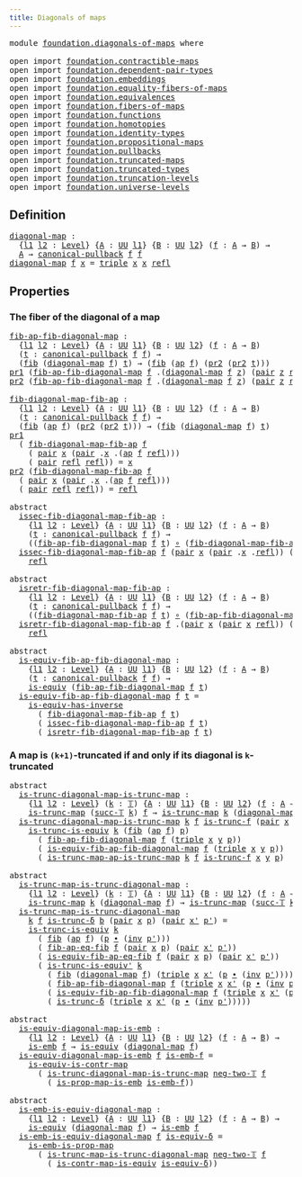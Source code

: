 ```yaml
---
title: Diagonals of maps
---
```


<pre class="Agda"><a id="43" class="Keyword">module</a> <a id="50" href="foundation.diagonals-of-maps.html" class="Module">foundation.diagonals-of-maps</a> <a id="79" class="Keyword">where</a>

<a id="86" class="Keyword">open</a> <a id="91" class="Keyword">import</a> <a id="98" href="foundation.contractible-maps.html" class="Module">foundation.contractible-maps</a>
<a id="127" class="Keyword">open</a> <a id="132" class="Keyword">import</a> <a id="139" href="foundation.dependent-pair-types.html" class="Module">foundation.dependent-pair-types</a>
<a id="171" class="Keyword">open</a> <a id="176" class="Keyword">import</a> <a id="183" href="foundation.embeddings.html" class="Module">foundation.embeddings</a>
<a id="205" class="Keyword">open</a> <a id="210" class="Keyword">import</a> <a id="217" href="foundation.equality-fibers-of-maps.html" class="Module">foundation.equality-fibers-of-maps</a>
<a id="252" class="Keyword">open</a> <a id="257" class="Keyword">import</a> <a id="264" href="foundation.equivalences.html" class="Module">foundation.equivalences</a>
<a id="288" class="Keyword">open</a> <a id="293" class="Keyword">import</a> <a id="300" href="foundation.fibers-of-maps.html" class="Module">foundation.fibers-of-maps</a>
<a id="326" class="Keyword">open</a> <a id="331" class="Keyword">import</a> <a id="338" href="foundation.functions.html" class="Module">foundation.functions</a>
<a id="359" class="Keyword">open</a> <a id="364" class="Keyword">import</a> <a id="371" href="foundation.homotopies.html" class="Module">foundation.homotopies</a>
<a id="393" class="Keyword">open</a> <a id="398" class="Keyword">import</a> <a id="405" href="foundation.identity-types.html" class="Module">foundation.identity-types</a>
<a id="431" class="Keyword">open</a> <a id="436" class="Keyword">import</a> <a id="443" href="foundation.propositional-maps.html" class="Module">foundation.propositional-maps</a>
<a id="473" class="Keyword">open</a> <a id="478" class="Keyword">import</a> <a id="485" href="foundation.pullbacks.html" class="Module">foundation.pullbacks</a>
<a id="506" class="Keyword">open</a> <a id="511" class="Keyword">import</a> <a id="518" href="foundation.truncated-maps.html" class="Module">foundation.truncated-maps</a>
<a id="544" class="Keyword">open</a> <a id="549" class="Keyword">import</a> <a id="556" href="foundation.truncated-types.html" class="Module">foundation.truncated-types</a>
<a id="583" class="Keyword">open</a> <a id="588" class="Keyword">import</a> <a id="595" href="foundation.truncation-levels.html" class="Module">foundation.truncation-levels</a>
<a id="624" class="Keyword">open</a> <a id="629" class="Keyword">import</a> <a id="636" href="foundation.universe-levels.html" class="Module">foundation.universe-levels</a>
</pre>
## Definition

<pre class="Agda"><a id="diagonal-map"></a><a id="691" href="foundation.diagonals-of-maps.html#691" class="Function">diagonal-map</a> <a id="704" class="Symbol">:</a>
  <a id="708" class="Symbol">{</a><a id="709" href="foundation.diagonals-of-maps.html#709" class="Bound">l1</a> <a id="712" href="foundation.diagonals-of-maps.html#712" class="Bound">l2</a> <a id="715" class="Symbol">:</a> <a id="717" href="Agda.Primitive.html#597" class="Postulate">Level</a><a id="722" class="Symbol">}</a> <a id="724" class="Symbol">{</a><a id="725" href="foundation.diagonals-of-maps.html#725" class="Bound">A</a> <a id="727" class="Symbol">:</a> <a id="729" href="foundation-core.universe-levels.html#235" class="Primitive">UU</a> <a id="732" href="foundation.diagonals-of-maps.html#709" class="Bound">l1</a><a id="734" class="Symbol">}</a> <a id="736" class="Symbol">{</a><a id="737" href="foundation.diagonals-of-maps.html#737" class="Bound">B</a> <a id="739" class="Symbol">:</a> <a id="741" href="foundation-core.universe-levels.html#235" class="Primitive">UU</a> <a id="744" href="foundation.diagonals-of-maps.html#712" class="Bound">l2</a><a id="746" class="Symbol">}</a> <a id="748" class="Symbol">(</a><a id="749" href="foundation.diagonals-of-maps.html#749" class="Bound">f</a> <a id="751" class="Symbol">:</a> <a id="753" href="foundation.diagonals-of-maps.html#725" class="Bound">A</a> <a id="755" class="Symbol">→</a> <a id="757" href="foundation.diagonals-of-maps.html#737" class="Bound">B</a><a id="758" class="Symbol">)</a> <a id="760" class="Symbol">→</a>
  <a id="764" href="foundation.diagonals-of-maps.html#725" class="Bound">A</a> <a id="766" class="Symbol">→</a> <a id="768" href="foundation-core.pullbacks.html#1531" class="Function">canonical-pullback</a> <a id="787" href="foundation.diagonals-of-maps.html#749" class="Bound">f</a> <a id="789" href="foundation.diagonals-of-maps.html#749" class="Bound">f</a>
<a id="791" href="foundation.diagonals-of-maps.html#691" class="Function">diagonal-map</a> <a id="804" href="foundation.diagonals-of-maps.html#804" class="Bound">f</a> <a id="806" href="foundation.diagonals-of-maps.html#806" class="Bound">x</a> <a id="808" class="Symbol">=</a> <a id="810" href="foundation-core.dependent-pair-types.html#1077" class="Function">triple</a> <a id="817" href="foundation.diagonals-of-maps.html#806" class="Bound">x</a> <a id="819" href="foundation.diagonals-of-maps.html#806" class="Bound">x</a> <a id="821" href="foundation-core.identity-types.html#1820" class="InductiveConstructor">refl</a>
</pre>
## Properties

### The fiber of the diagonal of a map

<pre class="Agda"><a id="fib-ap-fib-diagonal-map"></a><a id="894" href="foundation.diagonals-of-maps.html#894" class="Function">fib-ap-fib-diagonal-map</a> <a id="918" class="Symbol">:</a>
  <a id="922" class="Symbol">{</a><a id="923" href="foundation.diagonals-of-maps.html#923" class="Bound">l1</a> <a id="926" href="foundation.diagonals-of-maps.html#926" class="Bound">l2</a> <a id="929" class="Symbol">:</a> <a id="931" href="Agda.Primitive.html#597" class="Postulate">Level</a><a id="936" class="Symbol">}</a> <a id="938" class="Symbol">{</a><a id="939" href="foundation.diagonals-of-maps.html#939" class="Bound">A</a> <a id="941" class="Symbol">:</a> <a id="943" href="foundation-core.universe-levels.html#235" class="Primitive">UU</a> <a id="946" href="foundation.diagonals-of-maps.html#923" class="Bound">l1</a><a id="948" class="Symbol">}</a> <a id="950" class="Symbol">{</a><a id="951" href="foundation.diagonals-of-maps.html#951" class="Bound">B</a> <a id="953" class="Symbol">:</a> <a id="955" href="foundation-core.universe-levels.html#235" class="Primitive">UU</a> <a id="958" href="foundation.diagonals-of-maps.html#926" class="Bound">l2</a><a id="960" class="Symbol">}</a> <a id="962" class="Symbol">(</a><a id="963" href="foundation.diagonals-of-maps.html#963" class="Bound">f</a> <a id="965" class="Symbol">:</a> <a id="967" href="foundation.diagonals-of-maps.html#939" class="Bound">A</a> <a id="969" class="Symbol">→</a> <a id="971" href="foundation.diagonals-of-maps.html#951" class="Bound">B</a><a id="972" class="Symbol">)</a>
  <a id="976" class="Symbol">(</a><a id="977" href="foundation.diagonals-of-maps.html#977" class="Bound">t</a> <a id="979" class="Symbol">:</a> <a id="981" href="foundation-core.pullbacks.html#1531" class="Function">canonical-pullback</a> <a id="1000" href="foundation.diagonals-of-maps.html#963" class="Bound">f</a> <a id="1002" href="foundation.diagonals-of-maps.html#963" class="Bound">f</a><a id="1003" class="Symbol">)</a> <a id="1005" class="Symbol">→</a>
  <a id="1009" class="Symbol">(</a><a id="1010" href="foundation-core.fibers-of-maps.html#994" class="Function">fib</a> <a id="1014" class="Symbol">(</a><a id="1015" href="foundation.diagonals-of-maps.html#691" class="Function">diagonal-map</a> <a id="1028" href="foundation.diagonals-of-maps.html#963" class="Bound">f</a><a id="1029" class="Symbol">)</a> <a id="1031" href="foundation.diagonals-of-maps.html#977" class="Bound">t</a><a id="1032" class="Symbol">)</a> <a id="1034" class="Symbol">→</a> <a id="1036" class="Symbol">(</a><a id="1037" href="foundation-core.fibers-of-maps.html#994" class="Function">fib</a> <a id="1041" class="Symbol">(</a><a id="1042" href="foundation-core.identity-types.html#4003" class="Function">ap</a> <a id="1045" href="foundation.diagonals-of-maps.html#963" class="Bound">f</a><a id="1046" class="Symbol">)</a> <a id="1048" class="Symbol">(</a><a id="1049" href="foundation-core.dependent-pair-types.html#617" class="Field">pr2</a> <a id="1053" class="Symbol">(</a><a id="1054" href="foundation-core.dependent-pair-types.html#617" class="Field">pr2</a> <a id="1058" href="foundation.diagonals-of-maps.html#977" class="Bound">t</a><a id="1059" class="Symbol">)))</a>
<a id="1063" href="foundation-core.dependent-pair-types.html#605" class="Field">pr1</a> <a id="1067" class="Symbol">(</a><a id="1068" href="foundation.diagonals-of-maps.html#894" class="Function">fib-ap-fib-diagonal-map</a> <a id="1092" href="foundation.diagonals-of-maps.html#1092" class="Bound">f</a> <a id="1094" class="DottedPattern Symbol">.(</a><a id="1096" href="foundation.diagonals-of-maps.html#691" class="DottedPattern Function">diagonal-map</a> <a id="1109" href="foundation.diagonals-of-maps.html#1092" class="DottedPattern Bound">f</a> <a id="1111" href="foundation.diagonals-of-maps.html#1120" class="DottedPattern Bound">z</a><a id="1112" class="DottedPattern Symbol">)</a> <a id="1114" class="Symbol">(</a><a id="1115" href="foundation-core.dependent-pair-types.html#588" class="InductiveConstructor">pair</a> <a id="1120" href="foundation.diagonals-of-maps.html#1120" class="Bound">z</a> <a id="1122" href="foundation-core.identity-types.html#1820" class="InductiveConstructor">refl</a><a id="1126" class="Symbol">))</a> <a id="1129" class="Symbol">=</a> <a id="1131" href="foundation-core.identity-types.html#1820" class="InductiveConstructor">refl</a>
<a id="1136" href="foundation-core.dependent-pair-types.html#617" class="Field">pr2</a> <a id="1140" class="Symbol">(</a><a id="1141" href="foundation.diagonals-of-maps.html#894" class="Function">fib-ap-fib-diagonal-map</a> <a id="1165" href="foundation.diagonals-of-maps.html#1165" class="Bound">f</a> <a id="1167" class="DottedPattern Symbol">.(</a><a id="1169" href="foundation.diagonals-of-maps.html#691" class="DottedPattern Function">diagonal-map</a> <a id="1182" href="foundation.diagonals-of-maps.html#1165" class="DottedPattern Bound">f</a> <a id="1184" href="foundation.diagonals-of-maps.html#1193" class="DottedPattern Bound">z</a><a id="1185" class="DottedPattern Symbol">)</a> <a id="1187" class="Symbol">(</a><a id="1188" href="foundation-core.dependent-pair-types.html#588" class="InductiveConstructor">pair</a> <a id="1193" href="foundation.diagonals-of-maps.html#1193" class="Bound">z</a> <a id="1195" href="foundation-core.identity-types.html#1820" class="InductiveConstructor">refl</a><a id="1199" class="Symbol">))</a> <a id="1202" class="Symbol">=</a> <a id="1204" href="foundation-core.identity-types.html#1820" class="InductiveConstructor">refl</a>

<a id="fib-diagonal-map-fib-ap"></a><a id="1210" href="foundation.diagonals-of-maps.html#1210" class="Function">fib-diagonal-map-fib-ap</a> <a id="1234" class="Symbol">:</a>
  <a id="1238" class="Symbol">{</a><a id="1239" href="foundation.diagonals-of-maps.html#1239" class="Bound">l1</a> <a id="1242" href="foundation.diagonals-of-maps.html#1242" class="Bound">l2</a> <a id="1245" class="Symbol">:</a> <a id="1247" href="Agda.Primitive.html#597" class="Postulate">Level</a><a id="1252" class="Symbol">}</a> <a id="1254" class="Symbol">{</a><a id="1255" href="foundation.diagonals-of-maps.html#1255" class="Bound">A</a> <a id="1257" class="Symbol">:</a> <a id="1259" href="foundation-core.universe-levels.html#235" class="Primitive">UU</a> <a id="1262" href="foundation.diagonals-of-maps.html#1239" class="Bound">l1</a><a id="1264" class="Symbol">}</a> <a id="1266" class="Symbol">{</a><a id="1267" href="foundation.diagonals-of-maps.html#1267" class="Bound">B</a> <a id="1269" class="Symbol">:</a> <a id="1271" href="foundation-core.universe-levels.html#235" class="Primitive">UU</a> <a id="1274" href="foundation.diagonals-of-maps.html#1242" class="Bound">l2</a><a id="1276" class="Symbol">}</a> <a id="1278" class="Symbol">(</a><a id="1279" href="foundation.diagonals-of-maps.html#1279" class="Bound">f</a> <a id="1281" class="Symbol">:</a> <a id="1283" href="foundation.diagonals-of-maps.html#1255" class="Bound">A</a> <a id="1285" class="Symbol">→</a> <a id="1287" href="foundation.diagonals-of-maps.html#1267" class="Bound">B</a><a id="1288" class="Symbol">)</a>
  <a id="1292" class="Symbol">(</a><a id="1293" href="foundation.diagonals-of-maps.html#1293" class="Bound">t</a> <a id="1295" class="Symbol">:</a> <a id="1297" href="foundation-core.pullbacks.html#1531" class="Function">canonical-pullback</a> <a id="1316" href="foundation.diagonals-of-maps.html#1279" class="Bound">f</a> <a id="1318" href="foundation.diagonals-of-maps.html#1279" class="Bound">f</a><a id="1319" class="Symbol">)</a> <a id="1321" class="Symbol">→</a>
  <a id="1325" class="Symbol">(</a><a id="1326" href="foundation-core.fibers-of-maps.html#994" class="Function">fib</a> <a id="1330" class="Symbol">(</a><a id="1331" href="foundation-core.identity-types.html#4003" class="Function">ap</a> <a id="1334" href="foundation.diagonals-of-maps.html#1279" class="Bound">f</a><a id="1335" class="Symbol">)</a> <a id="1337" class="Symbol">(</a><a id="1338" href="foundation-core.dependent-pair-types.html#617" class="Field">pr2</a> <a id="1342" class="Symbol">(</a><a id="1343" href="foundation-core.dependent-pair-types.html#617" class="Field">pr2</a> <a id="1347" href="foundation.diagonals-of-maps.html#1293" class="Bound">t</a><a id="1348" class="Symbol">)))</a> <a id="1352" class="Symbol">→</a> <a id="1354" class="Symbol">(</a><a id="1355" href="foundation-core.fibers-of-maps.html#994" class="Function">fib</a> <a id="1359" class="Symbol">(</a><a id="1360" href="foundation.diagonals-of-maps.html#691" class="Function">diagonal-map</a> <a id="1373" href="foundation.diagonals-of-maps.html#1279" class="Bound">f</a><a id="1374" class="Symbol">)</a> <a id="1376" href="foundation.diagonals-of-maps.html#1293" class="Bound">t</a><a id="1377" class="Symbol">)</a>
<a id="1379" href="foundation-core.dependent-pair-types.html#605" class="Field">pr1</a>
  <a id="1385" class="Symbol">(</a> <a id="1387" href="foundation.diagonals-of-maps.html#1210" class="Function">fib-diagonal-map-fib-ap</a> <a id="1411" href="foundation.diagonals-of-maps.html#1411" class="Bound">f</a>
    <a id="1417" class="Symbol">(</a> <a id="1419" href="foundation-core.dependent-pair-types.html#588" class="InductiveConstructor">pair</a> <a id="1424" href="foundation.diagonals-of-maps.html#1424" class="Bound">x</a> <a id="1426" class="Symbol">(</a><a id="1427" href="foundation-core.dependent-pair-types.html#588" class="InductiveConstructor">pair</a> <a id="1432" class="DottedPattern Symbol">.</a><a id="1433" href="foundation.diagonals-of-maps.html#1424" class="DottedPattern Bound">x</a> <a id="1435" class="DottedPattern Symbol">.(</a><a id="1437" href="foundation-core.identity-types.html#4003" class="DottedPattern Function">ap</a> <a id="1440" href="foundation.diagonals-of-maps.html#1411" class="DottedPattern Bound">f</a> <a id="1442" href="foundation-core.identity-types.html#1820" class="DottedPattern InductiveConstructor">refl</a><a id="1446" class="DottedPattern Symbol">)</a><a id="1447" class="Symbol">))</a>
    <a id="1454" class="Symbol">(</a> <a id="1456" href="foundation-core.dependent-pair-types.html#588" class="InductiveConstructor">pair</a> <a id="1461" href="foundation-core.identity-types.html#1820" class="InductiveConstructor">refl</a> <a id="1466" href="foundation-core.identity-types.html#1820" class="InductiveConstructor">refl</a><a id="1470" class="Symbol">))</a> <a id="1473" class="Symbol">=</a> <a id="1475" href="foundation.diagonals-of-maps.html#1424" class="Bound">x</a>
<a id="1477" href="foundation-core.dependent-pair-types.html#617" class="Field">pr2</a> <a id="1481" class="Symbol">(</a><a id="1482" href="foundation.diagonals-of-maps.html#1210" class="Function">fib-diagonal-map-fib-ap</a> <a id="1506" href="foundation.diagonals-of-maps.html#1506" class="Bound">f</a>
  <a id="1510" class="Symbol">(</a> <a id="1512" href="foundation-core.dependent-pair-types.html#588" class="InductiveConstructor">pair</a> <a id="1517" href="foundation.diagonals-of-maps.html#1517" class="Bound">x</a> <a id="1519" class="Symbol">(</a><a id="1520" href="foundation-core.dependent-pair-types.html#588" class="InductiveConstructor">pair</a> <a id="1525" class="DottedPattern Symbol">.</a><a id="1526" href="foundation.diagonals-of-maps.html#1517" class="DottedPattern Bound">x</a> <a id="1528" class="DottedPattern Symbol">.(</a><a id="1530" href="foundation-core.identity-types.html#4003" class="DottedPattern Function">ap</a> <a id="1533" href="foundation.diagonals-of-maps.html#1506" class="DottedPattern Bound">f</a> <a id="1535" href="foundation-core.identity-types.html#1820" class="DottedPattern InductiveConstructor">refl</a><a id="1539" class="DottedPattern Symbol">)</a><a id="1540" class="Symbol">))</a>
  <a id="1545" class="Symbol">(</a> <a id="1547" href="foundation-core.dependent-pair-types.html#588" class="InductiveConstructor">pair</a> <a id="1552" href="foundation-core.identity-types.html#1820" class="InductiveConstructor">refl</a> <a id="1557" href="foundation-core.identity-types.html#1820" class="InductiveConstructor">refl</a><a id="1561" class="Symbol">))</a> <a id="1564" class="Symbol">=</a> <a id="1566" href="foundation-core.identity-types.html#1820" class="InductiveConstructor">refl</a>

<a id="1572" class="Keyword">abstract</a>
  <a id="issec-fib-diagonal-map-fib-ap"></a><a id="1583" href="foundation.diagonals-of-maps.html#1583" class="Function">issec-fib-diagonal-map-fib-ap</a> <a id="1613" class="Symbol">:</a>
    <a id="1619" class="Symbol">{</a><a id="1620" href="foundation.diagonals-of-maps.html#1620" class="Bound">l1</a> <a id="1623" href="foundation.diagonals-of-maps.html#1623" class="Bound">l2</a> <a id="1626" class="Symbol">:</a> <a id="1628" href="Agda.Primitive.html#597" class="Postulate">Level</a><a id="1633" class="Symbol">}</a> <a id="1635" class="Symbol">{</a><a id="1636" href="foundation.diagonals-of-maps.html#1636" class="Bound">A</a> <a id="1638" class="Symbol">:</a> <a id="1640" href="foundation-core.universe-levels.html#235" class="Primitive">UU</a> <a id="1643" href="foundation.diagonals-of-maps.html#1620" class="Bound">l1</a><a id="1645" class="Symbol">}</a> <a id="1647" class="Symbol">{</a><a id="1648" href="foundation.diagonals-of-maps.html#1648" class="Bound">B</a> <a id="1650" class="Symbol">:</a> <a id="1652" href="foundation-core.universe-levels.html#235" class="Primitive">UU</a> <a id="1655" href="foundation.diagonals-of-maps.html#1623" class="Bound">l2</a><a id="1657" class="Symbol">}</a> <a id="1659" class="Symbol">(</a><a id="1660" href="foundation.diagonals-of-maps.html#1660" class="Bound">f</a> <a id="1662" class="Symbol">:</a> <a id="1664" href="foundation.diagonals-of-maps.html#1636" class="Bound">A</a> <a id="1666" class="Symbol">→</a> <a id="1668" href="foundation.diagonals-of-maps.html#1648" class="Bound">B</a><a id="1669" class="Symbol">)</a>
    <a id="1675" class="Symbol">(</a><a id="1676" href="foundation.diagonals-of-maps.html#1676" class="Bound">t</a> <a id="1678" class="Symbol">:</a> <a id="1680" href="foundation-core.pullbacks.html#1531" class="Function">canonical-pullback</a> <a id="1699" href="foundation.diagonals-of-maps.html#1660" class="Bound">f</a> <a id="1701" href="foundation.diagonals-of-maps.html#1660" class="Bound">f</a><a id="1702" class="Symbol">)</a> <a id="1704" class="Symbol">→</a>
    <a id="1710" class="Symbol">((</a><a id="1712" href="foundation.diagonals-of-maps.html#894" class="Function">fib-ap-fib-diagonal-map</a> <a id="1736" href="foundation.diagonals-of-maps.html#1660" class="Bound">f</a> <a id="1738" href="foundation.diagonals-of-maps.html#1676" class="Bound">t</a><a id="1739" class="Symbol">)</a> <a id="1741" href="foundation-core.functions.html#420" class="Function Operator">∘</a> <a id="1743" class="Symbol">(</a><a id="1744" href="foundation.diagonals-of-maps.html#1210" class="Function">fib-diagonal-map-fib-ap</a> <a id="1768" href="foundation.diagonals-of-maps.html#1660" class="Bound">f</a> <a id="1770" href="foundation.diagonals-of-maps.html#1676" class="Bound">t</a><a id="1771" class="Symbol">))</a> <a id="1774" href="foundation-core.homotopies.html#1249" class="Function Operator">~</a> <a id="1776" href="foundation-core.functions.html#322" class="Function">id</a>
  <a id="1781" href="foundation.diagonals-of-maps.html#1583" class="Function">issec-fib-diagonal-map-fib-ap</a> <a id="1811" href="foundation.diagonals-of-maps.html#1811" class="Bound">f</a> <a id="1813" class="Symbol">(</a><a id="1814" href="foundation-core.dependent-pair-types.html#588" class="InductiveConstructor">pair</a> <a id="1819" href="foundation.diagonals-of-maps.html#1819" class="Bound">x</a> <a id="1821" class="Symbol">(</a><a id="1822" href="foundation-core.dependent-pair-types.html#588" class="InductiveConstructor">pair</a> <a id="1827" class="DottedPattern Symbol">.</a><a id="1828" href="foundation.diagonals-of-maps.html#1819" class="DottedPattern Bound">x</a> <a id="1830" class="DottedPattern Symbol">.</a><a id="1831" href="foundation-core.identity-types.html#1820" class="DottedPattern InductiveConstructor">refl</a><a id="1835" class="Symbol">))</a> <a id="1838" class="Symbol">(</a><a id="1839" href="foundation-core.dependent-pair-types.html#588" class="InductiveConstructor">pair</a> <a id="1844" href="foundation-core.identity-types.html#1820" class="InductiveConstructor">refl</a> <a id="1849" href="foundation-core.identity-types.html#1820" class="InductiveConstructor">refl</a><a id="1853" class="Symbol">)</a> <a id="1855" class="Symbol">=</a>
    <a id="1861" href="foundation-core.identity-types.html#1820" class="InductiveConstructor">refl</a>

<a id="1867" class="Keyword">abstract</a>
  <a id="isretr-fib-diagonal-map-fib-ap"></a><a id="1878" href="foundation.diagonals-of-maps.html#1878" class="Function">isretr-fib-diagonal-map-fib-ap</a> <a id="1909" class="Symbol">:</a>
    <a id="1915" class="Symbol">{</a><a id="1916" href="foundation.diagonals-of-maps.html#1916" class="Bound">l1</a> <a id="1919" href="foundation.diagonals-of-maps.html#1919" class="Bound">l2</a> <a id="1922" class="Symbol">:</a> <a id="1924" href="Agda.Primitive.html#597" class="Postulate">Level</a><a id="1929" class="Symbol">}</a> <a id="1931" class="Symbol">{</a><a id="1932" href="foundation.diagonals-of-maps.html#1932" class="Bound">A</a> <a id="1934" class="Symbol">:</a> <a id="1936" href="foundation-core.universe-levels.html#235" class="Primitive">UU</a> <a id="1939" href="foundation.diagonals-of-maps.html#1916" class="Bound">l1</a><a id="1941" class="Symbol">}</a> <a id="1943" class="Symbol">{</a><a id="1944" href="foundation.diagonals-of-maps.html#1944" class="Bound">B</a> <a id="1946" class="Symbol">:</a> <a id="1948" href="foundation-core.universe-levels.html#235" class="Primitive">UU</a> <a id="1951" href="foundation.diagonals-of-maps.html#1919" class="Bound">l2</a><a id="1953" class="Symbol">}</a> <a id="1955" class="Symbol">(</a><a id="1956" href="foundation.diagonals-of-maps.html#1956" class="Bound">f</a> <a id="1958" class="Symbol">:</a> <a id="1960" href="foundation.diagonals-of-maps.html#1932" class="Bound">A</a> <a id="1962" class="Symbol">→</a> <a id="1964" href="foundation.diagonals-of-maps.html#1944" class="Bound">B</a><a id="1965" class="Symbol">)</a>
    <a id="1971" class="Symbol">(</a><a id="1972" href="foundation.diagonals-of-maps.html#1972" class="Bound">t</a> <a id="1974" class="Symbol">:</a> <a id="1976" href="foundation-core.pullbacks.html#1531" class="Function">canonical-pullback</a> <a id="1995" href="foundation.diagonals-of-maps.html#1956" class="Bound">f</a> <a id="1997" href="foundation.diagonals-of-maps.html#1956" class="Bound">f</a><a id="1998" class="Symbol">)</a> <a id="2000" class="Symbol">→</a>
    <a id="2006" class="Symbol">((</a><a id="2008" href="foundation.diagonals-of-maps.html#1210" class="Function">fib-diagonal-map-fib-ap</a> <a id="2032" href="foundation.diagonals-of-maps.html#1956" class="Bound">f</a> <a id="2034" href="foundation.diagonals-of-maps.html#1972" class="Bound">t</a><a id="2035" class="Symbol">)</a> <a id="2037" href="foundation-core.functions.html#420" class="Function Operator">∘</a> <a id="2039" class="Symbol">(</a><a id="2040" href="foundation.diagonals-of-maps.html#894" class="Function">fib-ap-fib-diagonal-map</a> <a id="2064" href="foundation.diagonals-of-maps.html#1956" class="Bound">f</a> <a id="2066" href="foundation.diagonals-of-maps.html#1972" class="Bound">t</a><a id="2067" class="Symbol">))</a> <a id="2070" href="foundation-core.homotopies.html#1249" class="Function Operator">~</a> <a id="2072" href="foundation-core.functions.html#322" class="Function">id</a>
  <a id="2077" href="foundation.diagonals-of-maps.html#1878" class="Function">isretr-fib-diagonal-map-fib-ap</a> <a id="2108" href="foundation.diagonals-of-maps.html#2108" class="Bound">f</a> <a id="2110" class="DottedPattern Symbol">.(</a><a id="2112" href="foundation-core.dependent-pair-types.html#588" class="DottedPattern InductiveConstructor">pair</a> <a id="2117" href="foundation.diagonals-of-maps.html#2140" class="DottedPattern Bound">x</a> <a id="2119" class="DottedPattern Symbol">(</a><a id="2120" href="foundation-core.dependent-pair-types.html#588" class="DottedPattern InductiveConstructor">pair</a> <a id="2125" href="foundation.diagonals-of-maps.html#2140" class="DottedPattern Bound">x</a> <a id="2127" href="foundation-core.identity-types.html#1820" class="DottedPattern InductiveConstructor">refl</a><a id="2131" class="DottedPattern Symbol">))</a> <a id="2134" class="Symbol">(</a><a id="2135" href="foundation-core.dependent-pair-types.html#588" class="InductiveConstructor">pair</a> <a id="2140" href="foundation.diagonals-of-maps.html#2140" class="Bound">x</a> <a id="2142" href="foundation-core.identity-types.html#1820" class="InductiveConstructor">refl</a><a id="2146" class="Symbol">)</a> <a id="2148" class="Symbol">=</a>
    <a id="2154" href="foundation-core.identity-types.html#1820" class="InductiveConstructor">refl</a>

<a id="2160" class="Keyword">abstract</a>
  <a id="is-equiv-fib-ap-fib-diagonal-map"></a><a id="2171" href="foundation.diagonals-of-maps.html#2171" class="Function">is-equiv-fib-ap-fib-diagonal-map</a> <a id="2204" class="Symbol">:</a>
    <a id="2210" class="Symbol">{</a><a id="2211" href="foundation.diagonals-of-maps.html#2211" class="Bound">l1</a> <a id="2214" href="foundation.diagonals-of-maps.html#2214" class="Bound">l2</a> <a id="2217" class="Symbol">:</a> <a id="2219" href="Agda.Primitive.html#597" class="Postulate">Level</a><a id="2224" class="Symbol">}</a> <a id="2226" class="Symbol">{</a><a id="2227" href="foundation.diagonals-of-maps.html#2227" class="Bound">A</a> <a id="2229" class="Symbol">:</a> <a id="2231" href="foundation-core.universe-levels.html#235" class="Primitive">UU</a> <a id="2234" href="foundation.diagonals-of-maps.html#2211" class="Bound">l1</a><a id="2236" class="Symbol">}</a> <a id="2238" class="Symbol">{</a><a id="2239" href="foundation.diagonals-of-maps.html#2239" class="Bound">B</a> <a id="2241" class="Symbol">:</a> <a id="2243" href="foundation-core.universe-levels.html#235" class="Primitive">UU</a> <a id="2246" href="foundation.diagonals-of-maps.html#2214" class="Bound">l2</a><a id="2248" class="Symbol">}</a> <a id="2250" class="Symbol">(</a><a id="2251" href="foundation.diagonals-of-maps.html#2251" class="Bound">f</a> <a id="2253" class="Symbol">:</a> <a id="2255" href="foundation.diagonals-of-maps.html#2227" class="Bound">A</a> <a id="2257" class="Symbol">→</a> <a id="2259" href="foundation.diagonals-of-maps.html#2239" class="Bound">B</a><a id="2260" class="Symbol">)</a>
    <a id="2266" class="Symbol">(</a><a id="2267" href="foundation.diagonals-of-maps.html#2267" class="Bound">t</a> <a id="2269" class="Symbol">:</a> <a id="2271" href="foundation-core.pullbacks.html#1531" class="Function">canonical-pullback</a> <a id="2290" href="foundation.diagonals-of-maps.html#2251" class="Bound">f</a> <a id="2292" href="foundation.diagonals-of-maps.html#2251" class="Bound">f</a><a id="2293" class="Symbol">)</a> <a id="2295" class="Symbol">→</a>
    <a id="2301" href="foundation-core.equivalences.html#1556" class="Function">is-equiv</a> <a id="2310" class="Symbol">(</a><a id="2311" href="foundation.diagonals-of-maps.html#894" class="Function">fib-ap-fib-diagonal-map</a> <a id="2335" href="foundation.diagonals-of-maps.html#2251" class="Bound">f</a> <a id="2337" href="foundation.diagonals-of-maps.html#2267" class="Bound">t</a><a id="2338" class="Symbol">)</a>
  <a id="2342" href="foundation.diagonals-of-maps.html#2171" class="Function">is-equiv-fib-ap-fib-diagonal-map</a> <a id="2375" href="foundation.diagonals-of-maps.html#2375" class="Bound">f</a> <a id="2377" href="foundation.diagonals-of-maps.html#2377" class="Bound">t</a> <a id="2379" class="Symbol">=</a>
    <a id="2385" href="foundation-core.equivalences.html#3013" class="Function">is-equiv-has-inverse</a>
      <a id="2412" class="Symbol">(</a> <a id="2414" href="foundation.diagonals-of-maps.html#1210" class="Function">fib-diagonal-map-fib-ap</a> <a id="2438" href="foundation.diagonals-of-maps.html#2375" class="Bound">f</a> <a id="2440" href="foundation.diagonals-of-maps.html#2377" class="Bound">t</a><a id="2441" class="Symbol">)</a>
      <a id="2449" class="Symbol">(</a> <a id="2451" href="foundation.diagonals-of-maps.html#1583" class="Function">issec-fib-diagonal-map-fib-ap</a> <a id="2481" href="foundation.diagonals-of-maps.html#2375" class="Bound">f</a> <a id="2483" href="foundation.diagonals-of-maps.html#2377" class="Bound">t</a><a id="2484" class="Symbol">)</a>
      <a id="2492" class="Symbol">(</a> <a id="2494" href="foundation.diagonals-of-maps.html#1878" class="Function">isretr-fib-diagonal-map-fib-ap</a> <a id="2525" href="foundation.diagonals-of-maps.html#2375" class="Bound">f</a> <a id="2527" href="foundation.diagonals-of-maps.html#2377" class="Bound">t</a><a id="2528" class="Symbol">)</a>
</pre>
### A map is `(k+1)`-truncated if and only if its diagonal is `k`-truncated

<pre class="Agda"><a id="2620" class="Keyword">abstract</a>
  <a id="is-trunc-diagonal-map-is-trunc-map"></a><a id="2631" href="foundation.diagonals-of-maps.html#2631" class="Function">is-trunc-diagonal-map-is-trunc-map</a> <a id="2666" class="Symbol">:</a>
    <a id="2672" class="Symbol">{</a><a id="2673" href="foundation.diagonals-of-maps.html#2673" class="Bound">l1</a> <a id="2676" href="foundation.diagonals-of-maps.html#2676" class="Bound">l2</a> <a id="2679" class="Symbol">:</a> <a id="2681" href="Agda.Primitive.html#597" class="Postulate">Level</a><a id="2686" class="Symbol">}</a> <a id="2688" class="Symbol">(</a><a id="2689" href="foundation.diagonals-of-maps.html#2689" class="Bound">k</a> <a id="2691" class="Symbol">:</a> <a id="2693" href="foundation-core.truncation-levels.html#395" class="Datatype">𝕋</a><a id="2694" class="Symbol">)</a> <a id="2696" class="Symbol">{</a><a id="2697" href="foundation.diagonals-of-maps.html#2697" class="Bound">A</a> <a id="2699" class="Symbol">:</a> <a id="2701" href="foundation-core.universe-levels.html#235" class="Primitive">UU</a> <a id="2704" href="foundation.diagonals-of-maps.html#2673" class="Bound">l1</a><a id="2706" class="Symbol">}</a> <a id="2708" class="Symbol">{</a><a id="2709" href="foundation.diagonals-of-maps.html#2709" class="Bound">B</a> <a id="2711" class="Symbol">:</a> <a id="2713" href="foundation-core.universe-levels.html#235" class="Primitive">UU</a> <a id="2716" href="foundation.diagonals-of-maps.html#2676" class="Bound">l2</a><a id="2718" class="Symbol">}</a> <a id="2720" class="Symbol">(</a><a id="2721" href="foundation.diagonals-of-maps.html#2721" class="Bound">f</a> <a id="2723" class="Symbol">:</a> <a id="2725" href="foundation.diagonals-of-maps.html#2697" class="Bound">A</a> <a id="2727" class="Symbol">→</a> <a id="2729" href="foundation.diagonals-of-maps.html#2709" class="Bound">B</a><a id="2730" class="Symbol">)</a> <a id="2732" class="Symbol">→</a>
    <a id="2738" href="foundation-core.truncated-maps.html#1995" class="Function">is-trunc-map</a> <a id="2751" class="Symbol">(</a><a id="2752" href="foundation-core.truncation-levels.html#432" class="InductiveConstructor">succ-𝕋</a> <a id="2759" href="foundation.diagonals-of-maps.html#2689" class="Bound">k</a><a id="2760" class="Symbol">)</a> <a id="2762" href="foundation.diagonals-of-maps.html#2721" class="Bound">f</a> <a id="2764" class="Symbol">→</a> <a id="2766" href="foundation-core.truncated-maps.html#1995" class="Function">is-trunc-map</a> <a id="2779" href="foundation.diagonals-of-maps.html#2689" class="Bound">k</a> <a id="2781" class="Symbol">(</a><a id="2782" href="foundation.diagonals-of-maps.html#691" class="Function">diagonal-map</a> <a id="2795" href="foundation.diagonals-of-maps.html#2721" class="Bound">f</a><a id="2796" class="Symbol">)</a>
  <a id="2800" href="foundation.diagonals-of-maps.html#2631" class="Function">is-trunc-diagonal-map-is-trunc-map</a> <a id="2835" href="foundation.diagonals-of-maps.html#2835" class="Bound">k</a> <a id="2837" href="foundation.diagonals-of-maps.html#2837" class="Bound">f</a> <a id="2839" href="foundation.diagonals-of-maps.html#2839" class="Bound">is-trunc-f</a> <a id="2850" class="Symbol">(</a><a id="2851" href="foundation-core.dependent-pair-types.html#588" class="InductiveConstructor">pair</a> <a id="2856" href="foundation.diagonals-of-maps.html#2856" class="Bound">x</a> <a id="2858" class="Symbol">(</a><a id="2859" href="foundation-core.dependent-pair-types.html#588" class="InductiveConstructor">pair</a> <a id="2864" href="foundation.diagonals-of-maps.html#2864" class="Bound">y</a> <a id="2866" href="foundation.diagonals-of-maps.html#2866" class="Bound">p</a><a id="2867" class="Symbol">))</a> <a id="2870" class="Symbol">=</a>
    <a id="2876" href="foundation-core.truncated-types.html#4268" class="Function">is-trunc-is-equiv</a> <a id="2894" href="foundation.diagonals-of-maps.html#2835" class="Bound">k</a> <a id="2896" class="Symbol">(</a><a id="2897" href="foundation-core.fibers-of-maps.html#994" class="Function">fib</a> <a id="2901" class="Symbol">(</a><a id="2902" href="foundation-core.identity-types.html#4003" class="Function">ap</a> <a id="2905" href="foundation.diagonals-of-maps.html#2837" class="Bound">f</a><a id="2906" class="Symbol">)</a> <a id="2908" href="foundation.diagonals-of-maps.html#2866" class="Bound">p</a><a id="2909" class="Symbol">)</a>
      <a id="2917" class="Symbol">(</a> <a id="2919" href="foundation.diagonals-of-maps.html#894" class="Function">fib-ap-fib-diagonal-map</a> <a id="2943" href="foundation.diagonals-of-maps.html#2837" class="Bound">f</a> <a id="2945" class="Symbol">(</a><a id="2946" href="foundation-core.dependent-pair-types.html#1077" class="Function">triple</a> <a id="2953" href="foundation.diagonals-of-maps.html#2856" class="Bound">x</a> <a id="2955" href="foundation.diagonals-of-maps.html#2864" class="Bound">y</a> <a id="2957" href="foundation.diagonals-of-maps.html#2866" class="Bound">p</a><a id="2958" class="Symbol">))</a>
      <a id="2967" class="Symbol">(</a> <a id="2969" href="foundation.diagonals-of-maps.html#2171" class="Function">is-equiv-fib-ap-fib-diagonal-map</a> <a id="3002" href="foundation.diagonals-of-maps.html#2837" class="Bound">f</a> <a id="3004" class="Symbol">(</a><a id="3005" href="foundation-core.dependent-pair-types.html#1077" class="Function">triple</a> <a id="3012" href="foundation.diagonals-of-maps.html#2856" class="Bound">x</a> <a id="3014" href="foundation.diagonals-of-maps.html#2864" class="Bound">y</a> <a id="3016" href="foundation.diagonals-of-maps.html#2866" class="Bound">p</a><a id="3017" class="Symbol">))</a>
      <a id="3026" class="Symbol">(</a> <a id="3028" href="foundation-core.truncated-maps.html#3983" class="Function">is-trunc-map-ap-is-trunc-map</a> <a id="3057" href="foundation.diagonals-of-maps.html#2835" class="Bound">k</a> <a id="3059" href="foundation.diagonals-of-maps.html#2837" class="Bound">f</a> <a id="3061" href="foundation.diagonals-of-maps.html#2839" class="Bound">is-trunc-f</a> <a id="3072" href="foundation.diagonals-of-maps.html#2856" class="Bound">x</a> <a id="3074" href="foundation.diagonals-of-maps.html#2864" class="Bound">y</a> <a id="3076" href="foundation.diagonals-of-maps.html#2866" class="Bound">p</a><a id="3077" class="Symbol">)</a>

<a id="3080" class="Keyword">abstract</a>
  <a id="is-trunc-map-is-trunc-diagonal-map"></a><a id="3091" href="foundation.diagonals-of-maps.html#3091" class="Function">is-trunc-map-is-trunc-diagonal-map</a> <a id="3126" class="Symbol">:</a>
    <a id="3132" class="Symbol">{</a><a id="3133" href="foundation.diagonals-of-maps.html#3133" class="Bound">l1</a> <a id="3136" href="foundation.diagonals-of-maps.html#3136" class="Bound">l2</a> <a id="3139" class="Symbol">:</a> <a id="3141" href="Agda.Primitive.html#597" class="Postulate">Level</a><a id="3146" class="Symbol">}</a> <a id="3148" class="Symbol">(</a><a id="3149" href="foundation.diagonals-of-maps.html#3149" class="Bound">k</a> <a id="3151" class="Symbol">:</a> <a id="3153" href="foundation-core.truncation-levels.html#395" class="Datatype">𝕋</a><a id="3154" class="Symbol">)</a> <a id="3156" class="Symbol">{</a><a id="3157" href="foundation.diagonals-of-maps.html#3157" class="Bound">A</a> <a id="3159" class="Symbol">:</a> <a id="3161" href="foundation-core.universe-levels.html#235" class="Primitive">UU</a> <a id="3164" href="foundation.diagonals-of-maps.html#3133" class="Bound">l1</a><a id="3166" class="Symbol">}</a> <a id="3168" class="Symbol">{</a><a id="3169" href="foundation.diagonals-of-maps.html#3169" class="Bound">B</a> <a id="3171" class="Symbol">:</a> <a id="3173" href="foundation-core.universe-levels.html#235" class="Primitive">UU</a> <a id="3176" href="foundation.diagonals-of-maps.html#3136" class="Bound">l2</a><a id="3178" class="Symbol">}</a> <a id="3180" class="Symbol">(</a><a id="3181" href="foundation.diagonals-of-maps.html#3181" class="Bound">f</a> <a id="3183" class="Symbol">:</a> <a id="3185" href="foundation.diagonals-of-maps.html#3157" class="Bound">A</a> <a id="3187" class="Symbol">→</a> <a id="3189" href="foundation.diagonals-of-maps.html#3169" class="Bound">B</a><a id="3190" class="Symbol">)</a> <a id="3192" class="Symbol">→</a>
    <a id="3198" href="foundation-core.truncated-maps.html#1995" class="Function">is-trunc-map</a> <a id="3211" href="foundation.diagonals-of-maps.html#3149" class="Bound">k</a> <a id="3213" class="Symbol">(</a><a id="3214" href="foundation.diagonals-of-maps.html#691" class="Function">diagonal-map</a> <a id="3227" href="foundation.diagonals-of-maps.html#3181" class="Bound">f</a><a id="3228" class="Symbol">)</a> <a id="3230" class="Symbol">→</a> <a id="3232" href="foundation-core.truncated-maps.html#1995" class="Function">is-trunc-map</a> <a id="3245" class="Symbol">(</a><a id="3246" href="foundation-core.truncation-levels.html#432" class="InductiveConstructor">succ-𝕋</a> <a id="3253" href="foundation.diagonals-of-maps.html#3149" class="Bound">k</a><a id="3254" class="Symbol">)</a> <a id="3256" href="foundation.diagonals-of-maps.html#3181" class="Bound">f</a>
  <a id="3260" href="foundation.diagonals-of-maps.html#3091" class="Function">is-trunc-map-is-trunc-diagonal-map</a>
    <a id="3299" href="foundation.diagonals-of-maps.html#3299" class="Bound">k</a> <a id="3301" href="foundation.diagonals-of-maps.html#3301" class="Bound">f</a> <a id="3303" href="foundation.diagonals-of-maps.html#3303" class="Bound">is-trunc-δ</a> <a id="3314" href="foundation.diagonals-of-maps.html#3314" class="Bound">b</a> <a id="3316" class="Symbol">(</a><a id="3317" href="foundation-core.dependent-pair-types.html#588" class="InductiveConstructor">pair</a> <a id="3322" href="foundation.diagonals-of-maps.html#3322" class="Bound">x</a> <a id="3324" href="foundation.diagonals-of-maps.html#3324" class="Bound">p</a><a id="3325" class="Symbol">)</a> <a id="3327" class="Symbol">(</a><a id="3328" href="foundation-core.dependent-pair-types.html#588" class="InductiveConstructor">pair</a> <a id="3333" href="foundation.diagonals-of-maps.html#3333" class="Bound">x&#39;</a> <a id="3336" href="foundation.diagonals-of-maps.html#3336" class="Bound">p&#39;</a><a id="3338" class="Symbol">)</a> <a id="3340" class="Symbol">=</a>
    <a id="3346" href="foundation-core.truncated-types.html#4268" class="Function">is-trunc-is-equiv</a> <a id="3364" href="foundation.diagonals-of-maps.html#3299" class="Bound">k</a>
      <a id="3372" class="Symbol">(</a> <a id="3374" href="foundation-core.fibers-of-maps.html#994" class="Function">fib</a> <a id="3378" class="Symbol">(</a><a id="3379" href="foundation-core.identity-types.html#4003" class="Function">ap</a> <a id="3382" href="foundation.diagonals-of-maps.html#3301" class="Bound">f</a><a id="3383" class="Symbol">)</a> <a id="3385" class="Symbol">(</a><a id="3386" href="foundation.diagonals-of-maps.html#3324" class="Bound">p</a> <a id="3388" href="foundation-core.identity-types.html#2425" class="Function Operator">∙</a> <a id="3390" class="Symbol">(</a><a id="3391" href="foundation-core.identity-types.html#2729" class="Function">inv</a> <a id="3395" href="foundation.diagonals-of-maps.html#3336" class="Bound">p&#39;</a><a id="3397" class="Symbol">)))</a>
      <a id="3407" class="Symbol">(</a> <a id="3409" href="foundation-core.equality-fibers-of-maps.html#2168" class="Function">fib-ap-eq-fib</a> <a id="3423" href="foundation.diagonals-of-maps.html#3301" class="Bound">f</a> <a id="3425" class="Symbol">(</a><a id="3426" href="foundation-core.dependent-pair-types.html#588" class="InductiveConstructor">pair</a> <a id="3431" href="foundation.diagonals-of-maps.html#3322" class="Bound">x</a> <a id="3433" href="foundation.diagonals-of-maps.html#3324" class="Bound">p</a><a id="3434" class="Symbol">)</a> <a id="3436" class="Symbol">(</a><a id="3437" href="foundation-core.dependent-pair-types.html#588" class="InductiveConstructor">pair</a> <a id="3442" href="foundation.diagonals-of-maps.html#3333" class="Bound">x&#39;</a> <a id="3445" href="foundation.diagonals-of-maps.html#3336" class="Bound">p&#39;</a><a id="3447" class="Symbol">))</a>
      <a id="3456" class="Symbol">(</a> <a id="3458" href="foundation-core.equality-fibers-of-maps.html#2604" class="Function">is-equiv-fib-ap-eq-fib</a> <a id="3481" href="foundation.diagonals-of-maps.html#3301" class="Bound">f</a> <a id="3483" class="Symbol">(</a><a id="3484" href="foundation-core.dependent-pair-types.html#588" class="InductiveConstructor">pair</a> <a id="3489" href="foundation.diagonals-of-maps.html#3322" class="Bound">x</a> <a id="3491" href="foundation.diagonals-of-maps.html#3324" class="Bound">p</a><a id="3492" class="Symbol">)</a> <a id="3494" class="Symbol">(</a><a id="3495" href="foundation-core.dependent-pair-types.html#588" class="InductiveConstructor">pair</a> <a id="3500" href="foundation.diagonals-of-maps.html#3333" class="Bound">x&#39;</a> <a id="3503" href="foundation.diagonals-of-maps.html#3336" class="Bound">p&#39;</a><a id="3505" class="Symbol">))</a>
      <a id="3514" class="Symbol">(</a> <a id="3516" href="foundation-core.truncated-types.html#4702" class="Function">is-trunc-is-equiv&#39;</a> <a id="3535" href="foundation.diagonals-of-maps.html#3299" class="Bound">k</a>
        <a id="3545" class="Symbol">(</a> <a id="3547" href="foundation-core.fibers-of-maps.html#994" class="Function">fib</a> <a id="3551" class="Symbol">(</a><a id="3552" href="foundation.diagonals-of-maps.html#691" class="Function">diagonal-map</a> <a id="3565" href="foundation.diagonals-of-maps.html#3301" class="Bound">f</a><a id="3566" class="Symbol">)</a> <a id="3568" class="Symbol">(</a><a id="3569" href="foundation-core.dependent-pair-types.html#1077" class="Function">triple</a> <a id="3576" href="foundation.diagonals-of-maps.html#3322" class="Bound">x</a> <a id="3578" href="foundation.diagonals-of-maps.html#3333" class="Bound">x&#39;</a> <a id="3581" class="Symbol">(</a><a id="3582" href="foundation.diagonals-of-maps.html#3324" class="Bound">p</a> <a id="3584" href="foundation-core.identity-types.html#2425" class="Function Operator">∙</a> <a id="3586" class="Symbol">(</a><a id="3587" href="foundation-core.identity-types.html#2729" class="Function">inv</a> <a id="3591" href="foundation.diagonals-of-maps.html#3336" class="Bound">p&#39;</a><a id="3593" class="Symbol">))))</a>
        <a id="3606" class="Symbol">(</a> <a id="3608" href="foundation.diagonals-of-maps.html#894" class="Function">fib-ap-fib-diagonal-map</a> <a id="3632" href="foundation.diagonals-of-maps.html#3301" class="Bound">f</a> <a id="3634" class="Symbol">(</a><a id="3635" href="foundation-core.dependent-pair-types.html#1077" class="Function">triple</a> <a id="3642" href="foundation.diagonals-of-maps.html#3322" class="Bound">x</a> <a id="3644" href="foundation.diagonals-of-maps.html#3333" class="Bound">x&#39;</a> <a id="3647" class="Symbol">(</a><a id="3648" href="foundation.diagonals-of-maps.html#3324" class="Bound">p</a> <a id="3650" href="foundation-core.identity-types.html#2425" class="Function Operator">∙</a> <a id="3652" class="Symbol">(</a><a id="3653" href="foundation-core.identity-types.html#2729" class="Function">inv</a> <a id="3657" href="foundation.diagonals-of-maps.html#3336" class="Bound">p&#39;</a><a id="3659" class="Symbol">))))</a>
        <a id="3672" class="Symbol">(</a> <a id="3674" href="foundation.diagonals-of-maps.html#2171" class="Function">is-equiv-fib-ap-fib-diagonal-map</a> <a id="3707" href="foundation.diagonals-of-maps.html#3301" class="Bound">f</a> <a id="3709" class="Symbol">(</a><a id="3710" href="foundation-core.dependent-pair-types.html#1077" class="Function">triple</a> <a id="3717" href="foundation.diagonals-of-maps.html#3322" class="Bound">x</a> <a id="3719" href="foundation.diagonals-of-maps.html#3333" class="Bound">x&#39;</a> <a id="3722" class="Symbol">(</a><a id="3723" href="foundation.diagonals-of-maps.html#3324" class="Bound">p</a> <a id="3725" href="foundation-core.identity-types.html#2425" class="Function Operator">∙</a> <a id="3727" class="Symbol">(</a><a id="3728" href="foundation-core.identity-types.html#2729" class="Function">inv</a> <a id="3732" href="foundation.diagonals-of-maps.html#3336" class="Bound">p&#39;</a><a id="3734" class="Symbol">))))</a>
        <a id="3747" class="Symbol">(</a> <a id="3749" href="foundation.diagonals-of-maps.html#3303" class="Bound">is-trunc-δ</a> <a id="3760" class="Symbol">(</a><a id="3761" href="foundation-core.dependent-pair-types.html#1077" class="Function">triple</a> <a id="3768" href="foundation.diagonals-of-maps.html#3322" class="Bound">x</a> <a id="3770" href="foundation.diagonals-of-maps.html#3333" class="Bound">x&#39;</a> <a id="3773" class="Symbol">(</a><a id="3774" href="foundation.diagonals-of-maps.html#3324" class="Bound">p</a> <a id="3776" href="foundation-core.identity-types.html#2425" class="Function Operator">∙</a> <a id="3778" class="Symbol">(</a><a id="3779" href="foundation-core.identity-types.html#2729" class="Function">inv</a> <a id="3783" href="foundation.diagonals-of-maps.html#3336" class="Bound">p&#39;</a><a id="3785" class="Symbol">)))))</a>

<a id="3792" class="Keyword">abstract</a>
  <a id="is-equiv-diagonal-map-is-emb"></a><a id="3803" href="foundation.diagonals-of-maps.html#3803" class="Function">is-equiv-diagonal-map-is-emb</a> <a id="3832" class="Symbol">:</a>
    <a id="3838" class="Symbol">{</a><a id="3839" href="foundation.diagonals-of-maps.html#3839" class="Bound">l1</a> <a id="3842" href="foundation.diagonals-of-maps.html#3842" class="Bound">l2</a> <a id="3845" class="Symbol">:</a> <a id="3847" href="Agda.Primitive.html#597" class="Postulate">Level</a><a id="3852" class="Symbol">}</a> <a id="3854" class="Symbol">{</a><a id="3855" href="foundation.diagonals-of-maps.html#3855" class="Bound">A</a> <a id="3857" class="Symbol">:</a> <a id="3859" href="foundation-core.universe-levels.html#235" class="Primitive">UU</a> <a id="3862" href="foundation.diagonals-of-maps.html#3839" class="Bound">l1</a><a id="3864" class="Symbol">}</a> <a id="3866" class="Symbol">{</a><a id="3867" href="foundation.diagonals-of-maps.html#3867" class="Bound">B</a> <a id="3869" class="Symbol">:</a> <a id="3871" href="foundation-core.universe-levels.html#235" class="Primitive">UU</a> <a id="3874" href="foundation.diagonals-of-maps.html#3842" class="Bound">l2</a><a id="3876" class="Symbol">}</a> <a id="3878" class="Symbol">(</a><a id="3879" href="foundation.diagonals-of-maps.html#3879" class="Bound">f</a> <a id="3881" class="Symbol">:</a> <a id="3883" href="foundation.diagonals-of-maps.html#3855" class="Bound">A</a> <a id="3885" class="Symbol">→</a> <a id="3887" href="foundation.diagonals-of-maps.html#3867" class="Bound">B</a><a id="3888" class="Symbol">)</a> <a id="3890" class="Symbol">→</a>
    <a id="3896" href="foundation-core.embeddings.html#992" class="Function">is-emb</a> <a id="3903" href="foundation.diagonals-of-maps.html#3879" class="Bound">f</a> <a id="3905" class="Symbol">→</a> <a id="3907" href="foundation-core.equivalences.html#1556" class="Function">is-equiv</a> <a id="3916" class="Symbol">(</a><a id="3917" href="foundation.diagonals-of-maps.html#691" class="Function">diagonal-map</a> <a id="3930" href="foundation.diagonals-of-maps.html#3879" class="Bound">f</a><a id="3931" class="Symbol">)</a>
  <a id="3935" href="foundation.diagonals-of-maps.html#3803" class="Function">is-equiv-diagonal-map-is-emb</a> <a id="3964" href="foundation.diagonals-of-maps.html#3964" class="Bound">f</a> <a id="3966" href="foundation.diagonals-of-maps.html#3966" class="Bound">is-emb-f</a> <a id="3975" class="Symbol">=</a>
    <a id="3981" href="foundation-core.contractible-maps.html#2380" class="Function">is-equiv-is-contr-map</a>
      <a id="4009" class="Symbol">(</a> <a id="4011" href="foundation.diagonals-of-maps.html#2631" class="Function">is-trunc-diagonal-map-is-trunc-map</a> <a id="4046" href="foundation-core.truncation-levels.html#416" class="InductiveConstructor">neg-two-𝕋</a> <a id="4056" href="foundation.diagonals-of-maps.html#3964" class="Bound">f</a>
        <a id="4066" class="Symbol">(</a> <a id="4068" href="foundation-core.propositional-maps.html#1864" class="Function">is-prop-map-is-emb</a> <a id="4087" href="foundation.diagonals-of-maps.html#3966" class="Bound">is-emb-f</a><a id="4095" class="Symbol">))</a>

<a id="4099" class="Keyword">abstract</a>
  <a id="is-emb-is-equiv-diagonal-map"></a><a id="4110" href="foundation.diagonals-of-maps.html#4110" class="Function">is-emb-is-equiv-diagonal-map</a> <a id="4139" class="Symbol">:</a>
    <a id="4145" class="Symbol">{</a><a id="4146" href="foundation.diagonals-of-maps.html#4146" class="Bound">l1</a> <a id="4149" href="foundation.diagonals-of-maps.html#4149" class="Bound">l2</a> <a id="4152" class="Symbol">:</a> <a id="4154" href="Agda.Primitive.html#597" class="Postulate">Level</a><a id="4159" class="Symbol">}</a> <a id="4161" class="Symbol">{</a><a id="4162" href="foundation.diagonals-of-maps.html#4162" class="Bound">A</a> <a id="4164" class="Symbol">:</a> <a id="4166" href="foundation-core.universe-levels.html#235" class="Primitive">UU</a> <a id="4169" href="foundation.diagonals-of-maps.html#4146" class="Bound">l1</a><a id="4171" class="Symbol">}</a> <a id="4173" class="Symbol">{</a><a id="4174" href="foundation.diagonals-of-maps.html#4174" class="Bound">B</a> <a id="4176" class="Symbol">:</a> <a id="4178" href="foundation-core.universe-levels.html#235" class="Primitive">UU</a> <a id="4181" href="foundation.diagonals-of-maps.html#4149" class="Bound">l2</a><a id="4183" class="Symbol">}</a> <a id="4185" class="Symbol">(</a><a id="4186" href="foundation.diagonals-of-maps.html#4186" class="Bound">f</a> <a id="4188" class="Symbol">:</a> <a id="4190" href="foundation.diagonals-of-maps.html#4162" class="Bound">A</a> <a id="4192" class="Symbol">→</a> <a id="4194" href="foundation.diagonals-of-maps.html#4174" class="Bound">B</a><a id="4195" class="Symbol">)</a> <a id="4197" class="Symbol">→</a>
    <a id="4203" href="foundation-core.equivalences.html#1556" class="Function">is-equiv</a> <a id="4212" class="Symbol">(</a><a id="4213" href="foundation.diagonals-of-maps.html#691" class="Function">diagonal-map</a> <a id="4226" href="foundation.diagonals-of-maps.html#4186" class="Bound">f</a><a id="4227" class="Symbol">)</a> <a id="4229" class="Symbol">→</a> <a id="4231" href="foundation-core.embeddings.html#992" class="Function">is-emb</a> <a id="4238" href="foundation.diagonals-of-maps.html#4186" class="Bound">f</a>
  <a id="4242" href="foundation.diagonals-of-maps.html#4110" class="Function">is-emb-is-equiv-diagonal-map</a> <a id="4271" href="foundation.diagonals-of-maps.html#4271" class="Bound">f</a> <a id="4273" href="foundation.diagonals-of-maps.html#4273" class="Bound">is-equiv-δ</a> <a id="4284" class="Symbol">=</a>
    <a id="4290" href="foundation-core.propositional-maps.html#1550" class="Function">is-emb-is-prop-map</a>
      <a id="4315" class="Symbol">(</a> <a id="4317" href="foundation.diagonals-of-maps.html#3091" class="Function">is-trunc-map-is-trunc-diagonal-map</a> <a id="4352" href="foundation-core.truncation-levels.html#416" class="InductiveConstructor">neg-two-𝕋</a> <a id="4362" href="foundation.diagonals-of-maps.html#4271" class="Bound">f</a>
        <a id="4372" class="Symbol">(</a> <a id="4374" href="foundation-core.contractible-maps.html#3861" class="Function">is-contr-map-is-equiv</a> <a id="4396" href="foundation.diagonals-of-maps.html#4273" class="Bound">is-equiv-δ</a><a id="4406" class="Symbol">))</a>
</pre>